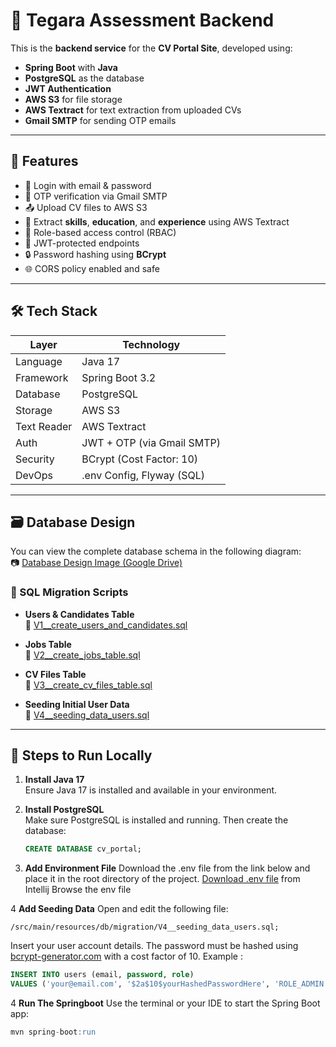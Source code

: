 # 🧠 Tegara Assessment Backend

This is the **backend service** for the **CV Portal Site**, developed using:

- **Spring Boot** with **Java**
- **PostgreSQL** as the database
- **JWT Authentication**
- **AWS S3** for file storage
- **AWS Textract** for text extraction from uploaded CVs
- **Gmail SMTP** for sending OTP emails

---

## 🚀 Features

- 🔐 Login with email & password
- 🔁 OTP verification via Gmail SMTP
- 📤 Upload CV files to AWS S3
- 🧾 Extract **skills**, **education**, and **experience** using AWS Textract
- 🧠 Role-based access control (RBAC)
- 🔑 JWT-protected endpoints
- 🔒 Password hashing using **BCrypt**
- 🌐 CORS policy enabled and safe

---

## 🛠️ Tech Stack

| Layer        | Technology                 |
|------------- |----------------------------|
| Language     | Java 17                    |
| Framework    | Spring Boot 3.2            |
| Database     | PostgreSQL                 |
| Storage      | AWS S3                     |
| Text Reader  | AWS Textract               |
| Auth         | JWT + OTP (via Gmail SMTP) |
| Security     | BCrypt (Cost Factor: 10)   |
| DevOps       | .env Config, Flyway (SQL)  |

---


## 🗃️ Database Design

You can view the complete database schema in the following diagram:  
📷 [Database Design Image (Google Drive)](https://drive.google.com/file/d/1mqCDie9eX7wzEN0mwquM5nD_2nlRBnuo/view?usp=drive_link)

### 🔧 SQL Migration Scripts

- **Users & Candidates Table**  
  📄 [V1__create_users_and_candidates.sql](https://github.com/nelvanbalthazar/tegara_assessment_backend/blob/main/src/main/resources/db/migration/V1__create_users_and_candidates.sql)

- **Jobs Table**  
  📄 [V2__create_jobs_table.sql](https://github.com/nelvanbalthazar/tegara_assessment_backend/blob/main/src/main/resources/db/migration/V2__create_jobs_table.sql)

- **CV Files Table**  
  📄 [V3__create_cv_files_table.sql](https://github.com/nelvanbalthazar/tegara_assessment_backend/blob/main/src/main/resources/db/migration/V3__create_cv_files_table.sql)

- **Seeding Initial User Data**  
  📄 [V4__seeding_data_users.sql](https://github.com/nelvanbalthazar/tegara_assessment_backend/blob/main/src/main/resources/db/migration/V4__seeding_data_users.sql)


---

## 🧪 Steps to Run Locally

1. **Install Java 17**  
   Ensure Java 17 is installed and available in your environment.

2. **Install PostgreSQL**  
   Make sure PostgreSQL is installed and running. Then create the database:

   ```sql 
   CREATE DATABASE cv_portal;

3. **Add Environment File**
   Download the .env file from the link below and place it in the root directory of the project. [Download .env file](https://drive.google.com/file/d/17ZS9pxKStiKIm9MsB1R8WFTOZjyK7fQe/view?usp=drive_link)
   from Intellij Browse the env file 

4  **Add Seeding Data**
    Open and edit the following file:
   
   ```directory
   /src/main/resources/db/migration/V4__seeding_data_users.sql;
   ```
   Insert your user account details. The password must be hashed using  [bcrypt-generator.com](https://bcrypt-generator.com/) with a cost factor of 10.
   Example :
    
   ```sql 
  INSERT INTO users (email, password, role)
  VALUES ('your@email.com', '$2a$10$yourHashedPasswordHere', 'ROLE_ADMIN');
  ```
4  **Run The Springboot**
   Use the terminal or your IDE to start the Spring Boot app:
  ```sql 
  mvn spring-boot:run
 ```




    

    







  
